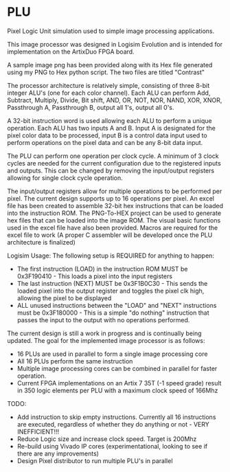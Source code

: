 # PLU
Pixel Logic Unit simulation used to simple image processing applications.

This image processor was designed in Logisim Evolution and is intended for implementation on the ArtixDuo FPGA board.

A sample image png has been provided along with its Hex file generated using my PNG to Hex python script. The two files are titled "Contrast"

The processor architecture is relatively simple, consisting of three 8-bit integer ALU's (one for each color channel). Each ALU can perform Add, Subtract, Multiply, Divide, Bit shift, AND, OR, NOT, NOR, NAND, XOR, XNOR, Passthrough A, Passthrough B, output all 1's, output all 0's.

A 32-bit instruction word is used allowing each ALU to perform a unique operation. Each ALU has two inputs A and B. Input A is designated for the pixel color data to be processed, input B is a control data input used to perform operations on the pixel data and can be any 8-bit data input. 

The PLU can perform one operation per clock cycle. A minimum of 3 clock cycles are needed for the current configuration due to the registered inputs and outputs. This can be changed by removing the input/output registers allowing for single clock cycle operation. 

The input/output registers allow for multiple operations to be performed per pixel. The current design supports up to 16 operations per pixel. An excel file has been created to assemble 32-bit hex instructions that can be loaded into the instruction ROM. The PNG-To-HEX project can be used to generate hex files that can be loaded into the image ROM. The visual basic functions used in the excel file have also been provided. Macros are required for the excel file to work (A proper C assembler will be developed once the PLU architecture is finalized)

Logisim Usage: 
The following setup is REQUIRED for anything to happen:
- The first instruction (LOAD) in the instruction ROM MUST be 0x3F190410 - This loads a pixel into the input registers
- The last instruction (NEXT) MUST be 0x3F1B0C30 - This sends the loaded pixel into the output register and toggles the pixel clk high, allowing the pixel to be displayed
- ALL unused instructions between the "LOAD" and "NEXT" instructions must be 0x3F180000 - This is a simple "do nothing" instruction that passes the input to the output with no operations performed. 

The current design is still a work in progress and is continually being updated. The goal for the implemented image processor is as follows: 
- 16 PLUs are used in parallel to form a single image processing core
- All 16 PLUs perform the same instruction
- Multiple image processing cores can be combined in parallel for faster operation. 
- Current FPGA implementations on an Artix 7 35T (-1 speed grade) result in 350 logic elements per PLU with a maximum clock speed of 166Mhz

TODO: 
- Add instruction to skip empty instructions. Currently all 16 instructions are executed, regardless of whether they do anything or not - VERY INEFFICIENT!!!
- Reduce Logic size and increase clock speed. Target is 200Mhz
- Re-build using Vivado IP cores (experimentational, looking to see if there are any improvements)
- Design Pixel distributor to run multiple PLU's in parallel 
